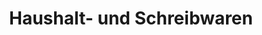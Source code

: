 ---
title: "Haushalt- und Schreibwaren"
url: /hohenleipisch/haushalt-und-schreibwaren/
shop: Andenken
---